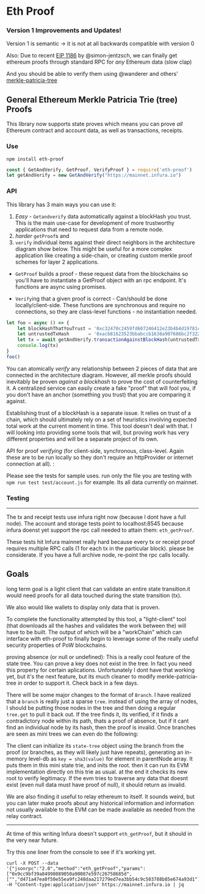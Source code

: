 # Eth Proof

### Version 1 Improvements and Updates!

Version 1 is semantic -> it is not at all backwards compatible with version 0

Also: Due to recent [EIP 1186](https://github.com/ethereum/EIPs/issues/1186) by  @simon-jentzsch, we can finally get ethereum proofs through standard RPC for *any* Ethereum data (slow clap)

And you should be able to verify them using @wanderer and others' [merkle-patricia-tree](https://github.com/ethereumjs/merkle-patricia-tree/blob/master/test/proof.js)

## General Ethereum Merkle Patricia Trie (tree) Proofs
This library now supports state proves which means you can prove _all_ Ethereum contract and account data, as well as transactions, receipts. 

### Use
```
npm install eth-proof
```
```javascript
const { GetAndVerify, GetProof, VerifyProof } = require('eth-proof')
let getAndVerify = new GetAndVerify("https://mainnet.infura.io")
```

### API
This library has 3 main ways you can use it:
1. _Easy_ - `Getandverify` data automatically against a blockHash you trust. This is the main use-case for development of more trustworthy applications that need to request data from a remote node.
2. _harder_ `getProof`s and
3. `verify` individual items against their direct neighbors in the architecture diagram show below. This might be useful for a more complex application like creating a side-chain, or creating custom merkle proof schemes for layer 2 applications.


* `GetProof` builds a proof - these request data from the blockchains so you'll have to instantiate a GetProof object with an rpc endpoint. It's functions are async using promises.

* `Verify`ing that a given proof is correct - Can/should be done locally/client-side. These functions are synchronous and require no connections, so they are class-level functions - no instantiation needed.

```javascript
let foo = async () => {
    let blockHashThatYouTrust = '0xc32470c2459fd607246412e23b4b4d19781c1fa24a603d47a5bc066be3b5c0af'
    let untrustedTxHash       = '0xacb81623523bbabccb1638a907686bc2f3229c70e3ab51777bef0a635f3ac03f'
    let tx = await getAndVerify.transactionAgainstBlockHash(untrustedTxHash, blockHashThatYouTrust)
    console.log(tx)
}
foo()
```

<!-- <show api functions here>
 -->
You can atomically *verify* any relationship between 2 pieces of data that are connected in the architecture diagram. However, all merkle proofs should inevitably be proven *against a blockhash* to prove the cost of counterfeiting it. A centralized service can easily create a fake "proof" that will fool you, if you don't have an anchor (something you trust) that you are comparing it against.

Establishing trust of a blockHash is a separate issue. It relies on trust of a chain, which should ultimately rely on a set of heuristics involving expected total work at the current moment in time. This tool doesn't deal with that. I will looking into providing some tools that will, but proving work has very different properties and will be a separate project of its own.

API for proof *verifying* (for client-side, synchronous, class-level. Again these are to be run locally so they don't require an httpProvider or internet connection at all). :

<!-- * EP.header
 -->

Please see the tests for sample uses. run only the file you are testing with `npm run test test/account.js` for example. Its all data currently on mainnet.

<!-- ```javascript
var txHash = '0xb53f752216120e8cbe18783f41c6d960254ad59fac16229d4eaec5f7591319de'
eP.getTransactionProof(txHash).then((result)=>{
  // console.log(result) // I now have a proof object

  // I can now verify the proof against a blockhash I trust.
  var myTrustedBlockHash = Buffer.from('f82990de9b368d810ce4b858c45717737245aa965771565f8a41df4c75acc171','hex')
  var verified = EP.transaction(result.path, result.value, result.parentNodes, result.header, myTrustedBlockHash)
  console.log(verified) // true
}).catch((e)=>{console.log(e)})
``` -->

### Testing
----------
The tx and receipt tests use infura right now (because I dont have a full node). The account and storage tests point to localhost:8545 because infura doenst yet support the rpc call needed to attain them: `eth_getProof`.

These tests hit Infura mainnet really hard because every tx or receipt proof requires multiple RPC calls (1 for each tx in the particular block). please be considerate. If you have a full archive node, re-point the rpc calls locally.

Goals
-----

long term goal is a light client that can validate an entire state transition.it would need proofs for all data touched during the state transition (tx).

We also would like wallets to display only data that is proven.

To complete the functionality attempted by this tool, a "light-client" tool (that downloads all the hashes and validates the work between the) will have to be built. The output of which will be a "workChain" which can interface with eth-proof to finally begin to leverage some of the really useful security properties of PoW blockchains.

proving absence (or null or undefined):
This is a really cool feature of the state tree. You can prove a key does not exist in the tree. In fact you need this property for certain aplications. Unfortunately I dont have that working yet, but it's the next feature, but its much cleaner to modify merkle-patricia-tree in order to support it. Check back in a few days.

There will be some major changes to the format of `Branch`. I have realized that a `branch` is really just a sparse `tree`. instead of using the array of nodes, I should be putting those nodes in the tree and then doing a regular `tree.get` to pull it back out. If the tree finds it, its verified, if it finds a contradictory node within its path, thats a proof of absence, but if it cant find an individual node by its hash, then the proof is invalid. Once branches are seen as mini trees we can even do the following:

The client can initialize its `state-tree` object using the branch from the proof (or branches, as they will likely just have repeats), generating an in-memory level-db as `key = sha3(value)` for element in parentNode array. It puts them in this mini state trie, and inits the root. then it can run its EVM implementation directly on this trie as usual. at the end it checks its new root to verify legitimacy. If the evm tries to traverse any data that doesnt exist (even null data must have proof of null), it should return as invalid.

We are also finding it useful to relay ethereum to itself. It sounds weird, but you can later make proofs about any historical information and information not usually available to the EVM can be made available as needed from the relay contract.

-------
At time of this writing Infura doesn't support `eth_getProof`, but it should in the very near future.

Try this one liner from the console to see if it's working yet.
```
curl -X POST --data '{"jsonrpc":"2.0","method":"eth_getProof","params":["0x9cc9bf39a84998089050a90087e597c26758685d",["","d471a47ea0f50e55ea9fc248daa217279ed7ea3bb54c9c503788b85e674a93d1"],"latest"],"id":1}' -H "Content-type:application/json" https://mainnet.infura.io | jq
```
